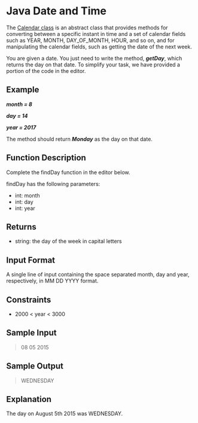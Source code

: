 # Java Date and Time

The [Calendar class](https://docs.oracle.com/javase/7/docs/api/java/util/Calendar.html) is an abstract class that provides methods for converting between a specific instant in time and a set of calendar fields such as YEAR, MONTH, DAY_OF_MONTH, HOUR, and so on, and for manipulating the calendar fields, such as getting the date of the next week.

You are given a date. You just need to write the method, ***getDay***, which returns the day on that date. To simplify your task, we have provided a portion of the code in the editor.

## Example

***month = 8***

***day = 14***

***year = 2017***

The method should return ***Monday*** as the day on that date.

## Function Description

Complete the findDay function in the editor below.

findDay has the following parameters:

* int: month
* int: day
* int: year

## Returns

* string: the day of the week in capital letters

## Input Format

A single line of input containing the space separated month, day and year, respectively, in MM DD YYYY format.

## Constraints

* 2000 < year < 3000

## Sample Input

> 08 05 2015

## Sample Output

>WEDNESDAY

## Explanation

The day on August 5th 2015 was WEDNESDAY.
